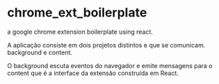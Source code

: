 # chrome_ext_boilerplate
a google chrome extension boilerplate using react.


A aplicação consiste em dois projetos distintos e que se comunicam.
background e content.

O background escuta eventos do navegador e emite mensagens 
para o content que é a interface da extensão construída em React.
